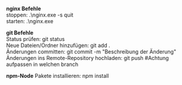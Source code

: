 
**nginx Befehle**  
stoppen: .\nginx.exe -s quit  
starten: .\nginx.exe  


**git Befehle**  
Status prüfen: git status  
Neue Dateien/Ordner hinzufügen: git add .  
Änderungen committen: git commit -m "Beschreibung der Änderung"  
Änderungen ins Remote-Repository hochladen: git push #Achtung aufpassen in welchen branch 

**npm-Node**
Pakete installieren: npm install
